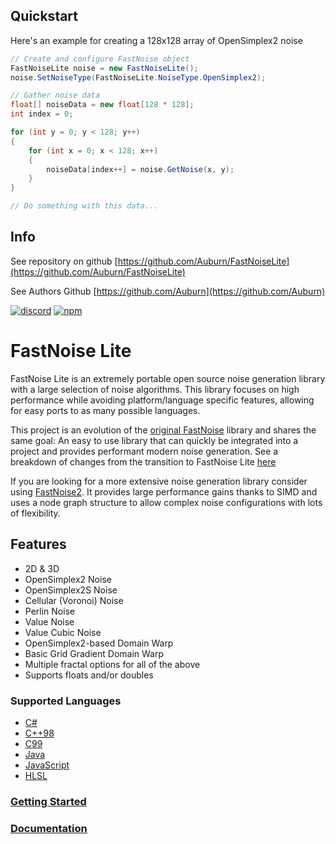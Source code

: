 ## Quickstart
Here's an example for creating a 128x128 array of OpenSimplex2 noise

```cs
// Create and configure FastNoise object
FastNoiseLite noise = new FastNoiseLite();
noise.SetNoiseType(FastNoiseLite.NoiseType.OpenSimplex2);

// Gather noise data
float[] noiseData = new float[128 * 128];
int index = 0;

for (int y = 0; y < 128; y++)
{
    for (int x = 0; x < 128; x++)
    {
        noiseData[index++] = noise.GetNoise(x, y);
    }
}

// Do something with this data...
```

## Info

See repository on github [https://github.com/Auburn/FastNoiseLite](https://github.com/Auburn/FastNoiseLite)

See Authors Github [https://github.com/Auburn](https://github.com/Auburn)

[![discord](https://img.shields.io/discord/703636892901441577?style=flat-square&logo=discord "Discord")](https://discord.gg/SHVaVfV)
[![npm](https://img.shields.io/npm/v/fastnoise-lite)](https://www.npmjs.com/package/fastnoise-lite)

# FastNoise Lite

FastNoise Lite is an extremely portable open source noise generation library with a large selection of noise algorithms. This library focuses on high performance while avoiding platform/language specific features, allowing for easy ports to as many possible languages.

This project is an evolution of the [original FastNoise](https://github.com/Auburn/FastNoise/tree/FastNoise-Legacy) library and shares the same goal: An easy to use library that can quickly be integrated into a project and provides performant modern noise generation. See a breakdown of changes from the transition to FastNoise Lite [here](https://github.com/Auburn/FastNoise/pull/49)

If you are looking for a more extensive noise generation library consider using [FastNoise2](https://github.com/Auburn/FastNoise2). It provides large performance gains thanks to SIMD and uses a node graph structure to allow complex noise configurations with lots of flexibility.

## Features

- 2D & 3D
- OpenSimplex2 Noise
- OpenSimplex2S Noise
- Cellular (Voronoi) Noise
- Perlin Noise
- Value Noise
- Value Cubic Noise
- OpenSimplex2-based Domain Warp
- Basic Grid Gradient Domain Warp
- Multiple fractal options for all of the above
- Supports floats and/or doubles

### Supported Languages

- [C#](https://github.com/Auburn/FastNoiseLite/blob/master/CSharp/README.md)
- [C++98](https://github.com/Auburn/FastNoiseLite/blob/master/Cpp/README.md)
- [C99](https://github.com/Auburn/FastNoiseLite/blob/master/C/README.md)
- [Java](https://github.com/Auburn/FastNoiseLite/blob/master/Java/README.md)
- [JavaScript](https://github.com/Auburn/FastNoiseLite/blob/master/JavaScript/README.md)
- [HLSL](https://github.com/Auburn/FastNoiseLite/blob/master/HLSL/README.md)

### [Getting Started](https://github.com/Auburn/FastNoiseLite/wiki#getting-started)
### [Documentation](https://github.com/Auburn/FastNoiseLite/wiki/Documentation)